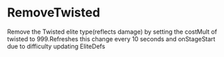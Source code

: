 # RemoveTwisted

Remove the Twisted elite type(reflects damage) by setting the costMult of twisted to 999.Refreshes this change every 10 seconds and onStageStart due to difficulty updating EliteDefs